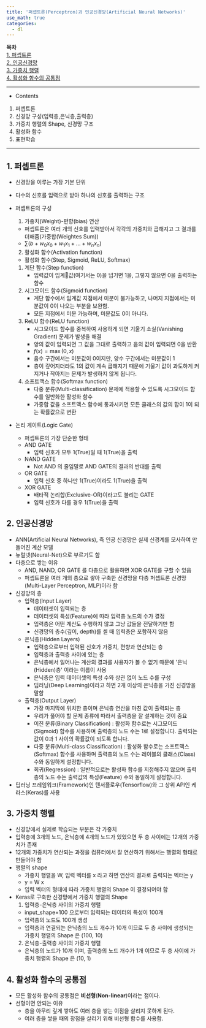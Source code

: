 ```yaml
---
title: '퍼셉트론(Perceptron)과 인공신경망(Artificial Neural Networks)'
use_math: true
categories:
  - dl
---
```


**목차**  
[1. 퍼셉트론](#1-퍼셉트론)  
[2. 인공신경망](#2-인공신경망)  
[3. 가중치 행렬](#3-가중치-행렬)  
[4. 활성화 함수의 공통점](#4-활성화-함수의-공통점)  

---
* Contents
1. 퍼셉트론
2. 신경망 구성(입력층,은닉층,출력층)
3. 가중치 행렬의 Shape, 신경망 구조
4. 활성화 함수
5. 표현학습

---

## 1. 퍼셉트론
* 신경망을 이루는 가장 기본 단위
* 다수의 신호를 입력으로 받아 하나의 신호를 출력하는 구조
* 퍼셉트론의 구성
  1. 가중치(Weight)-편향(bias) 연산
   * 퍼셉트론은 여러 개의 신호를 입력받아서 각각의 가중치와 곱해지고 그 결과를 더해줌(가중합(Weightes Sum))
   * $\sum(b + w_0x_0 + w_1x_1 + ... + w_nx_n)$
  2. 활성화 함수(Activation function)
   * 활성화 함수(Step, Sigmoid, ReLU, Softmax)
    1. 계단 함수(Step function)
        * 입력값이 임계값(여기서는 0)을 넘기면 1을, 그렇지 않으면 0을 출력하는 함수
    2. 시그모이드 함수(Sigmoid function)
        * 계단 함수에서 임계값 지점에서 미분이 불가능하고, 나머지 지점에서는 미분값이 0이 나오는 부분을 보완함.
        * 모든 지점에서 미분 가능하며, 미분값도 0이 아니다.
    3. ReLU 함수(ReLU function)
        * 시그모이드 함수를 중복하여 사용하게 되면 기울기 소실(Vanishing Gradient) 문제가 발생을 해결
        * 양의 값이 입력되면 그 값을 그대로 출력하고 음의 값이 입력되면 0을 반환
        * $f(x) = \max(0, x)$
        * 음수 구간에서는 미분값이 0이지만, 양수 구간에서는 미분값이 1
        * 층이 깊어지더라도 1의 값이 계속 곱해지기 때문에 기울기 값이 과도하게 커지거나 작아지는 문제가 발생하지 않게 됩니다.
    4. 소프트맥스 함수(Softmax function)
        * 다중 분류(Multi-classification) 문제에 적용할 수 있도록 시그모이드 함수를 일반화한 활성화 함수
        * 가중합 값을 소프트맥스 함수에 통과시키면 모든 클래스의 값의 합이 1이 되는 확률값으로 변환

* 논리 게이트(Logic Gate)
  * 퍼셉트론의 가장 단순한 형태
  * AND GATE
    * 입력 신호가 모두 1(True)일 때 1(True)을 출력
  * NAND GATE
    * Not AND 의 줄임말로 AND GATE의 결과의 반대를 출력
  * OR GATE
    * 입력 신호 중 하나만 1(True)이라도 1(True)을 출력
  * XOR GATE
    * 배타적 논리합(Exclusive-OR)이라고도 불리는 GATE
    * 입력 신호가 다를 경우 1(True)을 출력

## 2. 인공신경망
* ANN(Artificial Neural Networks), 즉 인공 신경망은 실제 신경계를 모사하여 만들어진 계산 모델
* 뉴럴넷(Neural-Net)으로 부르기도 함
* 다층으로 쌓는 이유
  * AND, NAND, OR GATE 를 다층으로 활용하면 XOR GATE를 구할 수 있음
  * 퍼셉트론을 여러 개의 층으로 쌓아 구축한 신경망을 다층 퍼셉트론 신경망(Multi-Layer Perceptron, MLP)이라 함
* 신경망의 층
  * 입력층(Input Layer)
    * 데이터셋이 입력되는 층
    * 데이터셋의 특성(Feature)에 따라 입력층 노드의 수가 결정
    * 입력층은 어떤 계산도 수행하지 않고 그냥 값들을 전달하기만 함
    * 신경망의 층수(깊이, depth)를 셀 때 입력층은 포함하지 않음
  * 은닉층(Hidden Layers)
    * 입력층으로부터 입력된 신호가 가중치, 편향과 연산되는 층
    * 입력층과 출력층 사이에 있는 층
    * 은닉층에서 일어나는 계산의 결과를 사용자가 볼 수 없기 때문에 '은닉(Hidden)층' 이라는 이름이 사용
    * 은닉층은 입력 데이터셋의 특성 수와 상관 없이 노드 수를 구성
    * 딥러닝(Deep Learning)이라고 하면 2개 이상의 은닉층을 가진 신경망을 말함
  * 출력층(Output Layer)
    * 가장 마지막에 위치한 층이며 은닉층 연산을 마친 값이 출력되는 층
    * 우리가 풀어야 할 문제 종류에 따라서 출력층을 잘 설계하는 것이 중요
    * 이진 분류(Binary Classification) : 활성화 함수로는 시그모이드(Sigmoid) 함수를 사용하며 출력층의 노드 수는 1로 설정합니다. 출력되는 값이 0과 1 사이의 확률값이 되도록 합니다.
    * 다중 분류(Multi-class Classification) : 활성화 함수로는 소프트맥스(Softmax) 함수를 사용하며 출력층의 노드 수는 레이블의 클래스(Class) 수와 동일하게 설정합니다.
    * 회귀(Regression) : 일반적으로는 활성화 함수를 지정해주지 않으며 출력층의 노드 수는 출력값의 특성(Feature) 수와 동일하게 설정합니다.
* 딥러닝 프레임워크(Framework)인 텐서플로우(Tensorflow)와 그 상위 API인 케라스(Keras)를 사용

## 3. 가중치 행렬
* 신경망에서 실제로 학습되는 부분은 각 가중치
* 입력층에 3개의 노드, 은닉층에 4개의 노드가 있었으면 두 층 사이에는 12개의 가중치가 존재
* 12개의 가중치가 연산되는 과정을 컴퓨터에서 잘 연산하기 위해서는 행렬의 형태로 만들어야 함
* 행렬의 shape
  *  가중치 행렬을 W, 입력 벡터를 x 라고 하면 연산의 결과로 출력되는 벡터는 y
  *  y = W x
  *  입력 벡터의 형태에 따라 가중치 행렬의 Shape 이 결정되어야 함
* Keras로 구축한 신경망에서 가중치 행렬의 Shape
  1. 입력층-은닉층 사이의 가중치 행렬
    * input_shape=100 으로부터 입력되는 데이터의 특성이 100개
    * 입력층의 노드도 100개 생성
    * 입력층과 연결되는 은닉층의 노드 개수가 10개 이므로 두 층 사이에 생성되는 가중치 행렬의 Shape 은 (100, 10)
  2. 은닉층-출력층 사이의 가중치 행렬
    * 은닉층의 노드가 10개 이며, 출력층의 노드 개수가 1개 이므로 두 층 사이에 가중치 행렬의 Shape 은 (10, 1)

## 4. 활성화 함수의 공통점
* 모든 활성화 함수의 공통점은 **비선형**(**Non-linear**)이라는 점이다.
* 선형이면 안되는 이유
  * 층을 아무리 깊게 쌓아도 여러 층을 쌓는 이점을 살리지 못하게 된다.
  * 여러 층을 쌓을 때의 장점을 살리기 위해 비선형 함수를 사용함.
